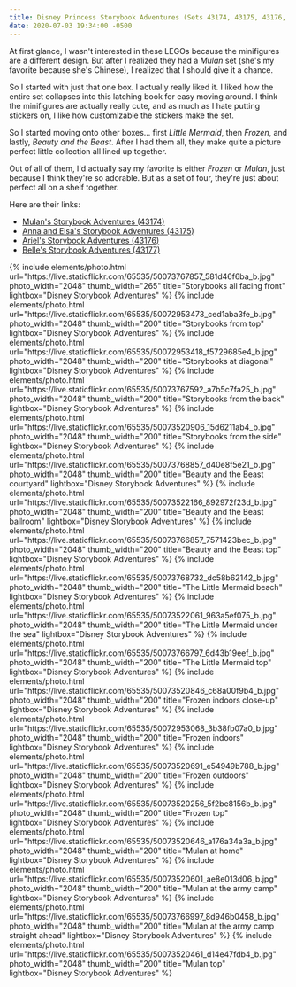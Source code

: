 ```yaml
---
title: Disney Princess Storybook Adventures (Sets 43174, 43175, 43176, 43177)
date: 2020-07-03 19:34:00 -0500
---
```


At first glance, I wasn't interested in these LEGOs because the minifigures are a different design. But after I realized they had a _Mulan_ set (she's my favorite because she's Chinese), I realized that I should give it a chance.

So I started with just that one box. I actually really liked it. I liked how the entire set collapses into this latching book for easy moving around. I think the minifigures are actually really cute, and as much as I hate putting stickers on, I like how customizable the stickers make the set.

So I started moving onto other boxes... first _Little Mermaid_, then _Frozen_, and lastly, _Beauty and the Beast_. After I had them all, they make quite a picture perfect little collection all lined up together.

Out of all of them, I'd actually say my favorite is either _Frozen_ or _Mulan_, just because I think they're so adorable. But as a set of four, they're just about perfect all on a shelf together.

Here are their links:

* [Mulan's Storybook Adventures (43174)](https://www.lego.com/en-us/product/mulan-s-storybook-adventures-43174)
* [Anna and Elsa's Storybook Adventures (43175)](https://www.lego.com/en-us/product/anna-and-elsa-s-storybook-adventures-43175)
* [Ariel's Storybook Adventures (43176)](https://www.lego.com/en-us/product/ariel-s-storybook-adventures-43176)
* [Belle's Storybook Adventures (43177)](https://www.lego.com/en-us/product/belle-s-storybook-adventures-43177)

<div class="text-center">
  {% include elements/photo.html
      url="https://live.staticflickr.com/65535/50073767857_581d46f6ba_b.jpg"
      photo_width="2048" thumb_width="265" title="Storybooks all facing front" lightbox="Disney Storybook Adventures"
  %}
  {% include elements/photo.html
      url="https://live.staticflickr.com/65535/50072953473_ced1aba3fe_b.jpg"
      photo_width="2048" thumb_width="200" title="Storybooks from top" lightbox="Disney Storybook Adventures"
  %}
  {% include elements/photo.html
      url="https://live.staticflickr.com/65535/50072953418_f5729685e4_b.jpg"
      photo_width="2048" thumb_width="200" title="Storybooks at diagonal" lightbox="Disney Storybook Adventures"
  %}
  {% include elements/photo.html
      url="https://live.staticflickr.com/65535/50073767592_a7b5c7fa25_b.jpg"
      photo_width="2048" thumb_width="200" title="Storybooks from the back" lightbox="Disney Storybook Adventures"
  %}
  {% include elements/photo.html
      url="https://live.staticflickr.com/65535/50073520906_15d6211ab4_b.jpg"
      photo_width="2048" thumb_width="200" title="Storybooks from the side" lightbox="Disney Storybook Adventures"
  %}
  {% include elements/photo.html
      url="https://live.staticflickr.com/65535/50073768857_d40e8f5e21_b.jpg"
      photo_width="2048" thumb_width="200" title="Beauty and the Beast courtyard" lightbox="Disney Storybook Adventures"
  %}
  {% include elements/photo.html
      url="https://live.staticflickr.com/65535/50073522166_892972f23d_b.jpg"
      photo_width="2048" thumb_width="200" title="Beauty and the Beast ballroom" lightbox="Disney Storybook Adventures"
  %}
  {% include elements/photo.html
      url="https://live.staticflickr.com/65535/50073766857_7571423bec_b.jpg"
      photo_width="2048" thumb_width="200" title="Beauty and the Beast top" lightbox="Disney Storybook Adventures"
  %}
  {% include elements/photo.html
      url="https://live.staticflickr.com/65535/50073768732_dc58b62142_b.jpg"
      photo_width="2048" thumb_width="200" title="The Little Mermaid beach" lightbox="Disney Storybook Adventures"
  %}
  {% include elements/photo.html
      url="https://live.staticflickr.com/65535/50073522061_963a5ef075_b.jpg"
      photo_width="2048" thumb_width="200" title="The Little Mermaid under the sea" lightbox="Disney Storybook Adventures"
  %}
  {% include elements/photo.html
      url="https://live.staticflickr.com/65535/50073766797_6d43b19eef_b.jpg"
      photo_width="2048" thumb_width="200" title="The Little Mermaid top" lightbox="Disney Storybook Adventures"
  %}
  {% include elements/photo.html
      url="https://live.staticflickr.com/65535/50073520846_c68a00f9b4_b.jpg"
      photo_width="2048" thumb_width="200" title="Frozen indoors close-up" lightbox="Disney Storybook Adventures"
  %}
  {% include elements/photo.html
      url="https://live.staticflickr.com/65535/50072953068_3b38fb07a0_b.jpg"
      photo_width="2048" thumb_width="200" title="Frozen indoors" lightbox="Disney Storybook Adventures"
  %}
  {% include elements/photo.html
      url="https://live.staticflickr.com/65535/50073520691_e54949b788_b.jpg"
      photo_width="2048" thumb_width="200" title="Frozen outdoors" lightbox="Disney Storybook Adventures"
  %}
  {% include elements/photo.html
      url="https://live.staticflickr.com/65535/50073520256_5f2be8156b_b.jpg"
      photo_width="2048" thumb_width="200" title="Frozen top" lightbox="Disney Storybook Adventures"
  %}
  {% include elements/photo.html
      url="https://live.staticflickr.com/65535/50073520646_a176a34a3a_b.jpg"
      photo_width="2048" thumb_width="200" title="Mulan at home" lightbox="Disney Storybook Adventures"
  %}
  {% include elements/photo.html
      url="https://live.staticflickr.com/65535/50073520601_ae8e013d06_b.jpg"
      photo_width="2048" thumb_width="200" title="Mulan at the army camp" lightbox="Disney Storybook Adventures"
  %}
  {% include elements/photo.html
      url="https://live.staticflickr.com/65535/50073766997_8d946b0458_b.jpg"
      photo_width="2048" thumb_width="200" title="Mulan at the army camp straight ahead" lightbox="Disney Storybook Adventures"
  %}
  {% include elements/photo.html
      url="https://live.staticflickr.com/65535/50073520461_d14e47fdb4_b.jpg"
      photo_width="2048" thumb_width="200" title="Mulan top" lightbox="Disney Storybook Adventures"
  %}
</div>
